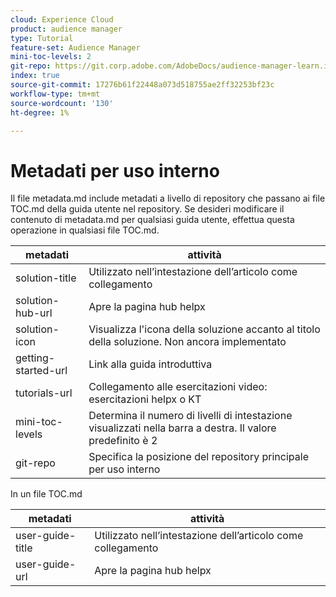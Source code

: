 ```yaml
---
cloud: Experience Cloud
product: audience manager
type: Tutorial
feature-set: Audience Manager
mini-toc-levels: 2
git-repo: https://git.corp.adobe.com/AdobeDocs/audience-manager-learn.it-IT
index: true
source-git-commit: 17276b61f22448a073d518755ae2ff32253bf23c
workflow-type: tm+mt
source-wordcount: '130'
ht-degree: 1%

---
```



# Metadati per uso interno

Il file metadata.md include metadati a livello di repository che passano ai file TOC.md della guida utente nel repository. Se desideri modificare il contenuto di metadata.md per qualsiasi guida utente, effettua questa operazione in qualsiasi file TOC.md.

| metadati | attività |
|--- |--- |
| solution-title | Utilizzato nell’intestazione dell’articolo come collegamento |
| solution-hub-url | Apre la pagina hub helpx |
| solution-icon | Visualizza l&#39;icona della soluzione accanto al titolo della soluzione. Non ancora implementato |
| getting-started-url | Link alla guida introduttiva |
| tutorials-url | Collegamento alle esercitazioni video: esercitazioni helpx o KT |
| mini-toc-levels | Determina il numero di livelli di intestazione visualizzati nella barra a destra. Il valore predefinito è 2 |
| git-repo | Specifica la posizione del repository principale per uso interno |

In un file TOC.md

| metadati | attività |
|--- |--- |
| user-guide-title | Utilizzato nell’intestazione dell’articolo come collegamento |
| user-guide-url | Apre la pagina hub helpx |
